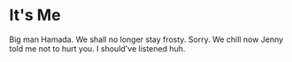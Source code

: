 # It's Me
Big man Hamada. We shall no longer stay frosty. Sorry. We chill now
Jenny told me not to hurt you. I should've listened huh.